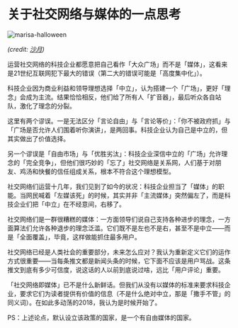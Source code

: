 
关于社交网络与媒体的一点思考
=======================

![marisa-halloween](https://bitinn.net/wp-images/blogimage/2018/10/marisa-halloween.jpeg)

*(credit: [沙月](https://twitter.com/RGBstk/status/1056863188631740416))*

运营社交网络的科技企业都愿意把自己看作「大众广场」而不是「媒体」，这看来是21世纪互联网犯下最大的错误（第二大的错误可能是「高度集中化」）。

<!--more-->

科技企业因为商业利益和领导理想选择「中立」，认为搭建一个「广场」，更好「理念」会成为主流。结果恰恰相反，他们给了所有人「扩音器」，最后听众各自站队，激化了理念的分裂。

这里有两个谬误。一是无法区分「言论自由」与「言论等价」：「你不被政府抓」与「广场是否允许人们围着听你演讲」，是两回事。科技企业认为自己是中立的，但其实做出了价值选择。

另一个谬误是「自由市场」与「优胜劣汰」：科技企业深信中立的「广场」允许理念的「完全竞争」，但他们很巧妙的「忘了」社交网络是关系网，人们基于对朋友、鸡汤和快餐的信任组成关系，根本不符合这个理想模型。

社交网络们运营十几年，我们见到了如今的状况：科技企业担当了「媒体」的职能。当网民喊着「左媒该死」的时候，其实并非「主流媒体」突然偏左了，而是科技企业们把「中立」在不经意间，右移了。

社交网络们是一群很糟糕的媒体：一方面领导们说自己支持各种进步的理念，一方面算法们允许各种退步的理念泛滥。它们既不是左也不是右，甚至不是中立——而是「全面覆盖」，毕竟，这样做能抓住最多用户。

社交网络已经是人类社会的重要部分，未来怎么应对？我认为重新定义它们的运作方式很重要——当每条推文都是新闻头条的时候，它下面不应该是用户骂战。这条推文到底有多少可信度，说这话的人以前到底说过啥，远比「用户评论」重要。

「社交网络即媒体」已不是什么新鲜话。但我们从没有以媒体的标准来要求科技企业，要求它们为读者提供有价值的信息（不是什么绝对中立，那是「撒手不管」的同义词）。在如此多动荡的2018，我认为是时候开始了。

PS：上述论点，默认设立该政策的国家，是一个有自由媒体的国家。
